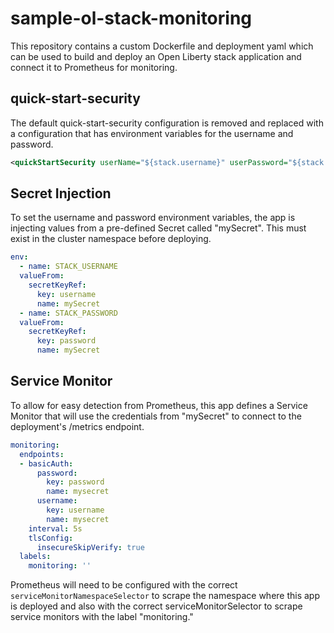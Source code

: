# sample-ol-stack-monitoring

This repository contains a custom Dockerfile and deployment yaml which can be used to build and deploy an Open Liberty stack application and connect it to Prometheus for monitoring.

## quick-start-security

The default quick-start-security configuration is removed and replaced with a configuration that has environment variables for the username and password.

```xml
<quickStartSecurity userName="${stack.username}" userPassword="${stack.password}" />
```

## Secret Injection

To set the username and password environment variables, the app is injecting values from a pre-defined Secret called "mySecret". This must exist in the cluster namespace before deploying.

```yaml
env:
  - name: STACK_USERNAME
  valueFrom:
    secretKeyRef:
      key: username
      name: mySecret
  - name: STACK_PASSWORD
  valueFrom:
    secretKeyRef:
      key: password
      name: mySecret
```


## Service Monitor

To allow for easy detection from Prometheus, this app defines a Service Monitor that will use the credentials from "mySecret" to connect to the deployment's /metrics endpoint.

```yaml
monitoring:
  endpoints:
  - basicAuth:
      password:
        key: password
        name: mysecret
      username:
        key: username
        name: mysecret
    interval: 5s
    tlsConfig:
      insecureSkipVerify: true
  labels:
    monitoring: ''
```

Prometheus will need to be configured with the correct `serviceMonitorNamespaceSelector` to scrape the namespace where this app is deployed and also with the correct serviceMonitorSelector to scrape service monitors with the label "monitoring." 
